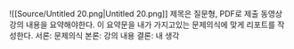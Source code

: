 ![[Source/Untitled 20.png|Untitled 20.png]]
제목은 질문형, PDF로 제출
동영상 강의 내용을 요약해야한다.
이 요약문을 내가 가지고있는 문제의식에 맞게 리포트를 작성한다.
서론: 문제의식
본론: 강의 내용
결론: 내 생각